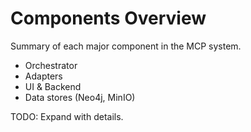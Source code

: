 # Components Overview

Summary of each major component in the MCP system.

- Orchestrator
- Adapters
- UI & Backend
- Data stores (Neo4j, MinIO)

TODO: Expand with details.

